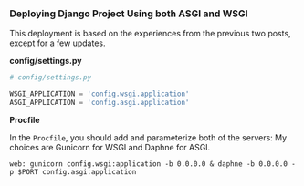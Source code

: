 ### Deploying Django Project Using both ASGI and WSGI

This deployment is based on the experiences from the previous two posts, except for a few updates.

**config/settings.py**

```python
# config/settings.py

WSGI_APPLICATION = 'config.wsgi.application'
ASGI_APPLICATION = 'config.asgi.application'
```

**Procfile**

In the `Procfile`, you should add and parameterize both of the servers: My choices are Gunicorn for WSGI and Daphne for ASGI.

```
web: gunicorn config.wsgi:application -b 0.0.0.0 & daphne -b 0.0.0.0 -p $PORT config.asgi:application
```

